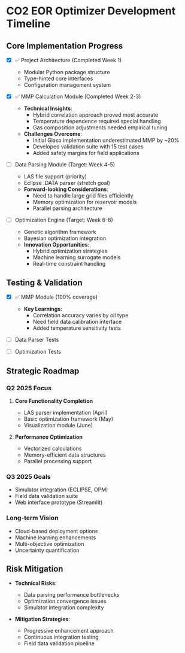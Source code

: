 # CO2 EOR Optimizer Development Timeline

## Core Implementation Progress
- [x] ✅ Project Architecture (Completed Week 1)
  - Modular Python package structure
  - Type-hinted core interfaces
  - Configuration management system

- [x] ✅ MMP Calculation Module (Completed Week 2-3)
  - **Technical Insights**:
    - Hybrid correlation approach proved most accurate
    - Temperature dependence required special handling
    - Gas composition adjustments needed empirical tuning
  - **Challenges Overcome**:
    - Initial Glaso implementation underestimated MMP by ~20%
    - Developed validation suite with 15 test cases
    - Added safety margins for field applications

- [ ] Data Parsing Module (Target: Week 4-5)
  - LAS file support (priority)
  - Eclipse .DATA parser (stretch goal)
  - **Forward-looking Considerations**:
    - Need to handle large grid files efficiently
    - Memory optimization for reservoir models
    - Parallel parsing architecture

- [ ] Optimization Engine (Target: Week 6-8)
  - Genetic algorithm framework
  - Bayesian optimization integration
  - **Innovation Opportunities**:
    - Hybrid optimization strategies
    - Machine learning surrogate models
    - Real-time constraint handling

## Testing & Validation
- [x] ✅ MMP Module (100% coverage)
  - **Key Learnings**:
    - Correlation accuracy varies by oil type
    - Need field data calibration interface
    - Added temperature sensitivity tests

- [ ] Data Parser Tests
- [ ] Optimization Tests

## Strategic Roadmap

### Q2 2025 Focus
1. **Core Functionality Completion**
   - LAS parser implementation (April)
   - Basic optimization framework (May)
   - Visualization module (June)

2. **Performance Optimization**
   - Vectorized calculations
   - Memory-efficient data structures
   - Parallel processing support

### Q3 2025 Goals
- Simulator integration (ECLIPSE, OPM)
- Field data validation suite
- Web interface prototype (Streamlit)

### Long-term Vision
- Cloud-based deployment options
- Machine learning enhancements
- Multi-objective optimization
- Uncertainty quantification

## Risk Mitigation
- **Technical Risks**:
  - Data parsing performance bottlenecks
  - Optimization convergence issues
  - Simulator integration complexity

- **Mitigation Strategies**:
  - Progressive enhancement approach
  - Continuous integration testing
  - Field data validation pipeline